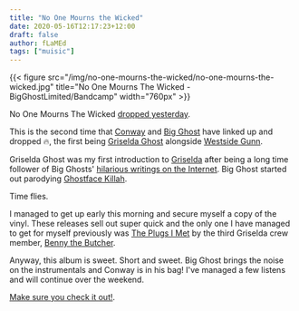 ```yaml
---
title: "No One Mourns the Wicked"
date: 2020-05-16T12:17:23+12:00
draft: false
author: fLaMEd
tags: ["muisic"]
---
```


{{< figure src="/img/no-one-mourns-the-wicked/no-one-mourns-the-wicked.jpg" title="No One Mourns The Wicked - BigGhostLimited/Bandcamp" width="760px" >}}

No One Mourns The Wicked [dropped yesterday](https://bigghostlimited.bandcamp.com/album/no-one-mourns-the-wicked).

This is the second time that [Conway](https://en.wikipedia.org/wiki/Conway_the_Machine) and [Big Ghost](https://bigghostlimited.bandcamp.com/) have linked up and dropped :fire:, the first being [Griselda Ghost](https://bigghostlimited.bandcamp.com/album/griselda-ghost) alongside [Westside Gunn](https://en.wikipedia.org/wiki/Westside_Gunn).

Griselda Ghost was my first introduction to [Griselda](https://en.wikipedia.org/wiki/Griselda_Records) after being a long time follower of Big Ghosts' [hilarious writings on the Internet](https://bigghostlimited.com/big-ghost-presents-the-take-care-review/). Big Ghost started out parodying [Ghostface Killah](https://en.wikipedia.org/wiki/Ghostface_Killah).

Time flies.

 I managed to get up early this morning and secure myself a copy of the vinyl. These releases sell out super quick and the only one I have managed to get for myself previously was [The Plugs I Met](https://derapwinkelrecords.bandcamp.com/album/the-plugs-i-met) by the third Griselda crew member, [Benny the Butcher](https://en.wikipedia.org/wiki/Benny_The_Butcher).

 Anyway, this album is sweet. Short and sweet. Big Ghost brings the noise on the instrumentals and Conway is in his bag! I've managed a few listens and will continue over the weekend.

[Make sure you check it out!](https://bigghostlimited.bandcamp.com/album/no-one-mourns-the-wicked).